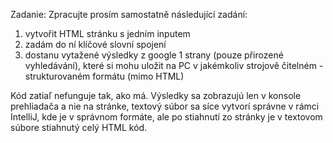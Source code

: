 Zadanie:
Zpracujte prosím samostatně následující zadání:
1) vytvořit HTML stránku s jedním inputem
2) zadám do ní klíčové slovní spojení
3) dostanu vytažené výsledky z google 1 strany (pouze přirozené vyhledávání), které si mohu uložit na PC v jakémkoliv strojově čitelném - strukturovaném formátu (mimo HTML)

Kód zatiaľ nefunguje tak, ako má. Výsledky sa zobrazujú len v konsole prehliadača a nie na stránke, textový súbor sa síce vytvorí správne v rámci IntelliJ, kde je v správnom formáte, ale po stiahnutí zo stránky je v textovom súbore stiahnutý celý HTML kód.

